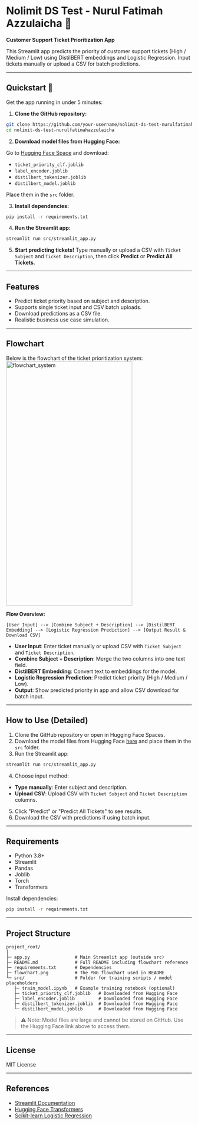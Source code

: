 # Nolimit DS Test - Nurul Fatimah Azzulaicha 🚀

**Customer Support Ticket Prioritization App**  

This Streamlit app predicts the priority of customer support tickets (High / Medium / Low) using DistilBERT embeddings and Logistic Regression. Input tickets manually or upload a CSV for batch predictions.

---

## Quickstart 🚀

Get the app running in under 5 minutes:

1. **Clone the GitHub repository:**

```bash
git clone https://github.com/your-username/nolimit-ds-test-nurulfatimahazzulaicha.git
cd nolimit-ds-test-nurulfatimahazzulaicha
````

2. **Download model files from Hugging Face:**

Go to [Hugging Face Space](https://huggingface.co/spaces/wavynurul09/nolimit-ds-test-nurulfatimahazzulaicha/tree/main/src) and download:

* `ticket_priority_clf.joblib`
* `label_encoder.joblib`
* `distilbert_tokenizer.joblib`
* `distilbert_model.joblib`

Place them in the `src` folder.

3. **Install dependencies:**

```bash
pip install -r requirements.txt
```

4. **Run the Streamlit app:**

```bash
streamlit run src/streamlit_app.py
```

5. **Start predicting tickets!**
   Type manually or upload a CSV with `Ticket Subject` and `Ticket Description`, then click **Predict** or **Predict All Tickets**.

---

## Features

* Predict ticket priority based on subject and description.
* Supports single ticket input and CSV batch uploads.
* Download predictions as a CSV file.
* Realistic business use case simulation.

---

## Flowchart

Below is the flowchart of the ticket prioritization system:
<img width="342" height="662" alt="flowchart_system" src="https://github.com/user-attachments/assets/0f60e404-80fd-47a3-8bb5-7bc03e439568" />

**Flow Overview:**

```
[User Input] --> [Combine Subject + Description] --> [DistilBERT Embedding] --> [Logistic Regression Prediction] --> [Output Result & Download CSV]
```

* **User Input**: Enter ticket manually or upload CSV with `Ticket Subject` and `Ticket Description`.
* **Combine Subject + Description**: Merge the two columns into one text field.
* **DistilBERT Embedding**: Convert text to embeddings for the model.
* **Logistic Regression Prediction**: Predict ticket priority (High / Medium / Low).
* **Output**: Show predicted priority in app and allow CSV download for batch input.

---

## How to Use (Detailed)

1. Clone the GitHub repository or open in Hugging Face Spaces.
2. Download the model files from Hugging Face [here](https://huggingface.co/spaces/wavynurul09/nolimit-ds-test-nurulfatimahazzulaicha/tree/main/src) and place them in the `src` folder.
3. Run the Streamlit app:

```bash
streamlit run src/streamlit_app.py
```

4. Choose input method:

* **Type manually**: Enter subject and description.
* **Upload CSV**: Upload CSV with `Ticket Subject` and `Ticket Description` columns.

5. Click "Predict" or "Predict All Tickets" to see results.
6. Download the CSV with predictions if using batch input.

---

## Requirements

* Python 3.8+
* Streamlit
* Pandas
* Joblib
* Torch
* Transformers

Install dependencies:

```bash
pip install -r requirements.txt
```

---

## Project Structure

```
project_root/
│
├─ app.py                 # Main Streamlit app (outside src)
├─ README.md              # Full README including flowchart reference
├─ requirements.txt       # Dependencies
├─ flowchart.png          # The PNG flowchart used in README
└─ src/                   # Folder for training scripts / model placeholders
   ├─ train_model.ipynb   # Example training notebook (optional)
   ├─ ticket_priority_clf.joblib   # Downloaded from Hugging Face
   ├─ label_encoder.joblib         # Downloaded from Hugging Face
   ├─ distilbert_tokenizer.joblib  # Downloaded from Hugging Face
   └─ distilbert_model.joblib      # Downloaded from Hugging Face
```

> ⚠️ Note: Model files are large and cannot be stored on GitHub. Use the Hugging Face link above to access them.

---

## License

MIT License

---

## References

* [Streamlit Documentation](https://docs.streamlit.io/)
* [Hugging Face Transformers](https://huggingface.co/docs/transformers/)
* [Scikit-learn Logistic Regression](https://scikit-learn.org/stable/modules/generated/sklearn.linear_model.LogisticRegression.html)

```


